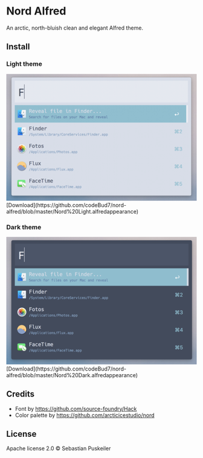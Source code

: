 # Nord Alfred
An arctic, north-bluish clean and elegant Alfred theme.

Install
----------------

### Light theme
<img src="https://github.com/codeBud7/nord-alfred/blob/master/light-sample.png">
[Download](https://github.com/codeBud7/nord-alfred/blob/master/Nord%20Light.alfredappearance)

### Dark theme
<img src="https://github.com/codeBud7/nord-alfred/blob/master/dark-sample.png">
[Download](https://github.com/codeBud7/nord-alfred/blob/master/Nord%20Dark.alfredappearance)

Credits
----------------
- Font by https://github.com/source-foundry/Hack
- Color palette by https://github.com/arcticicestudio/nord

License
----------------
Apache license 2.0 © Sebastian Puskeiler
